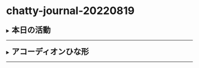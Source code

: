 # chatty-journal-20220819


<details>
<summary><h2 style="display:inline">本日の活動</h2></summary>
 <h3>早朝学習の課題</h3>
 <ol>
  <li>wsl2のubuntuターミナルの改善課題（１）</li>
  <p>下図のプロンプト前の芽メッセージがだるいの消したい</p>
  <p><img style="width:600px" src="images/fig006.png" /></p>
  <p>メッセージの最後の部分にントを出しているので素直にやってみる
  <br>ヒントとなる文言：This massage is shown once a day. To disable it please create the /home/nob/.hushlogin file.

  <br>このヒントのとおりやってみる：$ touch ~/.hushlogin
  <br>※また表示させたいときは作ったファイルを削除すれば良いと思う</p>
  
  <li>次の課題は未解決のため継続する</li>
  <p>ターミナルの初期ディレクトリがubuntuのホームディレクトリに設定したい
   <br>※現状ではwindowsのホームディレクトリになっている</p>

 </ol>
</details>





<hr/>
<details>
<summary><h2 style="display:inline">アコーディオンひな形</h2></summary>
 <h3>タイトル</h3>
 <ol>
  <li>番号付きリスト</li>
  <li></li>
 </ol>
 <ul>
  <li>記号付きリスト</li>
  <li></li>
 </ul>
 <p>画像の利用</p>
 <div><img style="width:300px" src="images/oniyama-tonbo.jpg"></div>
</details>

<hr/>


